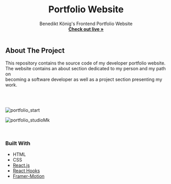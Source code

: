

<h1 font-family="san-serif"  align="center">Portfolio Website</h1>

  <p align="center">
    Benedikt König's Frontend Portfolio Website
    <br />
    <a href="https://benediktkoenig.com"><strong>Check out live »</strong></a>
    <br />
    <br />
    
  </p>
</div>




<!-- ABOUT THE PROJECT -->
## About The Project



This repository contains the source code of my developer portfolio website.
<br/>
The website contains an about section dedicated to my person and my path on 
<br/> 
becoming a software developer as well as a project section presenting my work. 

<br/>
<br/>   



![portfolio_start](https://user-images.githubusercontent.com/64101761/138570291-3f6a5b7c-e60a-47c7-944b-609fc546c8c0.jpg)

![portfolio_studioMk](https://user-images.githubusercontent.com/64101761/138570325-e836f49f-a196-4141-bad7-c24052b8dd93.jpg)



<br/>   






### Built With


* HTML
* CSS
* [React.js](https://reactjs.org/)
* [React Hooks](https://reactjs.org/docs/hooks-intro.html)
* [Framer-Motion](https://www.framer.com/docs/animation/)
